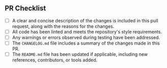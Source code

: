 <!--
# Pull Request Guidelines

Thank you for contributing to this repository!

Please review and complete the checklist below to ensure that your contribution adheres to the repository's standards. This helps maintain code quality and streamline the review process.

Pull requests should be made against the `develop` branch unless you're preparing for a release or instructed otherwise.

Learn more about contributing in the repository's CONTRIBUTING.md.
-->

## PR Checklist

- [ ] A clear and concise description of the changes is included in this pull request, along with the reasons for the changes.
- [ ] All code has been linted and meets the repository's style requirements.
- [ ] Any warnings or errors observed during testing have been addressed.
- [ ] The `CHANGELOG.md` file includes a summary of the changes made in this PR.
- [ ] The `README.md` file has been updated if applicable, including new references, contributors, or tools added.

